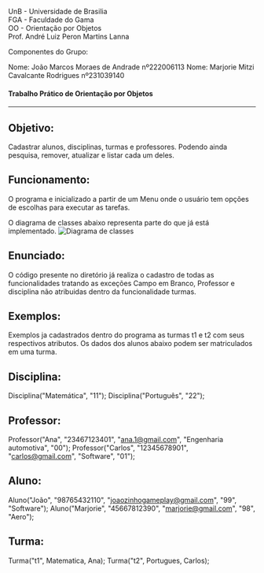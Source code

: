 
UnB - Universidade de Brasilia  
FGA - Faculdade do Gama  
OO - Orientação por Objetos  
Prof. André Luiz Peron Martins Lanna 

Componentes do Grupo:

Nome: João Marcos Moraes de Andrade nº222006113
Nome: Marjorie Mitzi Cavalcante Rodrigues nº231039140

#### Trabalho Prático de Orientação por Objetos 
---

## Objetivo:  
Cadastrar alunos, disciplinas, turmas e professores. 
Podendo ainda pesquisa, remover, atualizar e listar cada um deles.

## Funcionamento:  
O programa e inicializado a partir de um Menu onde o usuário tem opções de escolhas para executar as tarefas.

O diagrama de classes abaixo representa parte do que já está implementado. 
![Diagrama de classes](Diagrama_de_classe_UML_projet.jpg)


## Enunciado:  
O código presente no diretório já realiza o cadastro de todas as funcionalidades tratando as
exceções Campo em Branco, Professor e disciplina não atribuidas dentro da funcionalidade turmas.

## Exemplos:
Exemplos ja cadastrados dentro do programa as turmas t1 e t2 com seus respectivos atributos.
Os dados dos alunos abaixo podem ser matriculados em uma turma.

## Disciplina:
Disciplina("Matemática", "11");
Disciplina("Português", "22");

## Professor:
Professor("Ana", "23467123401", "ana.1@gmail.com", "Engenharia automotiva", "00");
Professor("Carlos", "12345678901", "carlos@gmail.com", "Software", "01");

## Aluno:
Aluno("João", "98765432110", "joaozinhogameplay@gmail.com", "99", "Software");
Aluno("Marjorie", "45667812390", "marjorie@gmail.com", "98", "Aero");

## Turma:
Turma("t1", Matematica, Ana);
Turma("t2", Portugues, Carlos);
